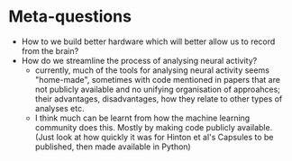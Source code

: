 # Meta-questions 

- How to we build better hardware which will better allow us to record from the brain? 
- How do we streamline the process of analysing neural activity? 
  + currently, much of the tools for analysing neural activity seems "home-made", sometimes with code mentioned in papers that are not publicly available and no unifying organisation of approahces; their advantages, disadvantages, how they relate to other types of analyses etc. 
  + I think much can be learnt from how the machine learning community does this. Mostly by making code publicly available. (Just look at how quickly it was for Hinton et al's Capsules to be published, then made available in Python)

